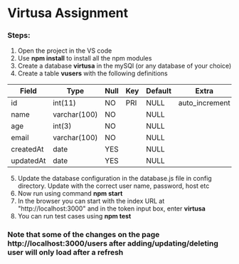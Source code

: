 # Virtusa Assignment

### Steps:
1) Open the project in the VS code
2) Use **npm install** to install all the npm modules
3) Create a database **virtusa** in the mySQl (or any database of your choice)
4) Create a table **vusers** with the following definitions


| Field     | Type         | Null | Key | Default | Extra          |
|-----------|--------------|------|-----|---------|----------------|
| id        | int(11)      | NO   | PRI | NULL    | auto_increment |
| name      | varchar(100) | NO   |     | NULL    |                |
| age       | int(3)       | NO   |     | NULL    |                |
| email     | varchar(100) | NO   |     | NULL    |                |
| createdAt | date         | YES  |     | NULL    |                |
| updatedAt | date         | YES  |     | NULL    |                |

5) Update the database configuration in the database.js file in config directory. Update with the correct user name, password, host etc
6) Now run using command **npm start**
7) In the browser you can start with the index URL at "http://localhost:3000" and in the token input box, enter **virtusa**
8) You can run test cases using **npm test**

### Note that some of the changes on the page http://localhost:3000/users after adding/updating/deleting user will only load after a refresh